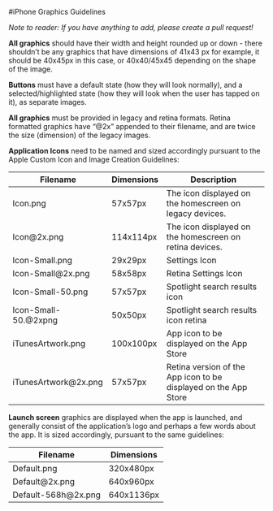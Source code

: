 #iPhone Graphics Guidelines

*Note to reader: If you have anything to add, please create a pull request!***All graphics** should have their width and height rounded up or down - there shouldn’t be any graphics that have dimensions of 41x43 px for example, it should be 40x45px in this case, or 40x40/45x45 depending on the shape of the image.**Buttons** must have a default state (how they will look normally), and a selected/highlighted state (how they will look when the user has tapped on it), as separate images. **All graphics** must be provided in legacy and retina formats. Retina formatted graphics have “@2x” appended to their filename, and are twice the size (dimension) of the legacy images.**Application Icons** need to be named and sized accordingly pursuant to the Apple Custom Icon and Image Creation Guidelines:<table>
    <thead>
    <tr>
    <th>Filename</td>
    <th>Dimensions</td>
    <th>Description</td>
    </tr>
    </thead>
    <tr>
    <td>Icon.png</td>
    <td>57x57px</td>
    <td>The icon displayed on the homescreen on legacy devices.</td>
    </tr>
    <tr>
    <td>Icon@2x.png</td>
    <td>114x114px</td>
    <td>The icon displayed on the homescreen on retina devices.</td>
    </tr>
    <tr>
    <td>Icon-Small.png</td>
    <td>29x29px</td>
    <td>Settings Icon</td>
    </tr>
    <tr>
    <td>Icon-Small@2x.png</td>
    <td>58x58px</td>
    <td>Retina Settings Icon</td>
    </tr>
    <tr>
    <td>Icon-Small-50.png</td>
    <td>57x57px</td>
    <td>Spotlight search results icon</td>
    </tr>
    <tr>
    <td>Icon-Small-50.@2xpng</td>
    <td>50x50px</td>
    <td>Spotlight search results icon retina</td>
    </tr>
    <tr>
    <td>iTunesArtwork.png</td>
    <td>100x100px</td>
    <td>App icon to be displayed on the App Store</tr>
    </tr>
    <tr>
    <td>iTunesArtwork@2x.png</td>
    <td>57x57px</td>
    <td>Retina version of the App icon to be displayed on the App Store</td>
    </tr>
</table>
   **Launch screen** graphics are displayed when the app is launched, and generally consist of the application’s logo and perhaps a few words about the app. It is sized accordingly, pursuant to the same guidelines:<table>
	<thead>
	<tr>
	<th>Filename</th>
	<th>Dimensions</th>
	</tr>
	</thead>
	<tr>
	<td>Default.png</td>
	<td>320x480px</td>
	</tr>
	<tr>
	<td>Default@2x.png</td>
	<td>640x960px</td>
	</tr>
	<tr>
	<td>Default-568h@2x.png</td>
	<td>640x1136px</td>
	</tr>
</table>
